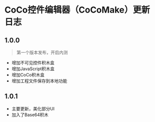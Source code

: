 # CoCo控件编辑器（CoCoMake）更新日志

## 1.0.0

> 第一个版本发布，开启内测

- 增加不可见控件积木盒
- 增加JavaScript积木盒
- 增加CoCo积木盒
- 增加工程文件保存到本地功能

## 1.0.1

- 主要更新，美化部分UI
- 加入了Base64积木
